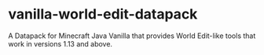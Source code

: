 # vanilla-world-edit-datapack
A Datapack for Minecraft Java Vanilla that provides World Edit-like tools that work in versions 1.13 and above. 
